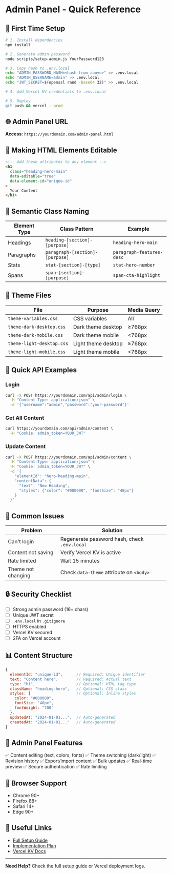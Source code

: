 # Admin Panel - Quick Reference

## 🔐 First Time Setup

```bash
# 1. Install dependencies
npm install

# 2. Generate admin password
node scripts/setup-admin.js YourPassword123

# 3. Copy hash to .env.local
echo "ADMIN_PASSWORD_HASH=<hash-from-above>" >> .env.local
echo "ADMIN_USERNAME=admin" >> .env.local
echo "JWT_SECRET=$(openssl rand -base64 32)" >> .env.local

# 4. Add Vercel KV credentials to .env.local

# 5. Deploy
git push && vercel --prod
```

## 🌐 Admin Panel URL

**Access**: `https://yourdomain.com/admin-panel.html`

## 🎨 Making HTML Elements Editable

```html
<!-- Add these attributes to any element -->
<h1
  class="heading-hero-main"
  data-editable="true"
  data-element-id="unique-id"
>
  Your Content
</h1>
```

## 📝 Semantic Class Naming

| Element Type | Class Pattern | Example |
|--------------|--------------|---------|
| Headings | `heading-[section]-[purpose]` | `heading-hero-main` |
| Paragraphs | `paragraph-[section]-[purpose]` | `paragraph-features-desc` |
| Stats | `stat-[section]-[type]` | `stat-hero-number` |
| Spans | `span-[section]-[purpose]` | `span-cta-highlight` |

## 🎨 Theme Files

| File | Purpose | Media Query |
|------|---------|-------------|
| `theme-variables.css` | CSS variables | All |
| `theme-dark-desktop.css` | Dark theme desktop | ≥768px |
| `theme-dark-mobile.css` | Dark theme mobile | <768px |
| `theme-light-desktop.css` | Light theme desktop | ≥768px |
| `theme-light-mobile.css` | Light theme mobile | <768px |

## 🔌 Quick API Examples

### Login
```bash
curl -X POST https://yourdomain.com/api/admin/login \
  -H "Content-Type: application/json" \
  -d '{"username":"admin","password":"your-password"}'
```

### Get All Content
```bash
curl https://yourdomain.com/api/admin/content \
  -H "Cookie: admin_token=YOUR_JWT"
```

### Update Content
```bash
curl -X POST https://yourdomain.com/api/admin/content \
  -H "Content-Type: application/json" \
  -H "Cookie: admin_token=YOUR_JWT" \
  -d '{
    "elementId": "hero-heading-main",
    "contentData": {
      "text": "New Heading",
      "styles": {"color": "#000000", "fontSize": "48px"}
    }
  }'
```

## 🚨 Common Issues

| Problem | Solution |
|---------|----------|
| Can't login | Regenerate password hash, check `.env.local` |
| Content not saving | Verify Vercel KV is active |
| Rate limited | Wait 15 minutes |
| Theme not changing | Check `data-theme` attribute on `<body>` |

## 🔒 Security Checklist

- [ ] Strong admin password (16+ chars)
- [ ] Unique JWT secret
- [ ] `.env.local` in `.gitignore`
- [ ] HTTPS enabled
- [ ] Vercel KV secured
- [ ] 2FA on Vercel account

## 📊 Content Structure

```javascript
{
  elementId: "unique-id",      // Required: Unique identifier
  text: "Content here",        // Required: Actual text
  type: "h1",                  // Optional: HTML tag type
  className: "heading-hero",   // Optional: CSS class
  styles: {                    // Optional: Inline styles
    color: "#000000",
    fontSize: "48px",
    fontWeight: "700"
  },
  updatedAt: "2024-01-01...",  // Auto-generated
  createdAt: "2024-01-01..."   // Auto-generated
}
```

## 🎯 Admin Panel Features

✅ Content editing (text, colors, fonts)
✅ Theme switching (dark/light)
✅ Revision history
✅ Export/Import content
✅ Bulk updates
✅ Real-time preview
✅ Secure authentication
✅ Rate limiting

## 📱 Browser Support

- Chrome 90+
- Firefox 88+
- Safari 14+
- Edge 90+

## 🔗 Useful Links

- [Full Setup Guide](./ADMIN_SETUP_GUIDE.md)
- [Implementation Plan](./IMPLEMENTATION_PLAN.md)
- [Vercel KV Docs](https://vercel.com/docs/storage/vercel-kv)

---

**Need Help?** Check the full setup guide or Vercel deployment logs.
